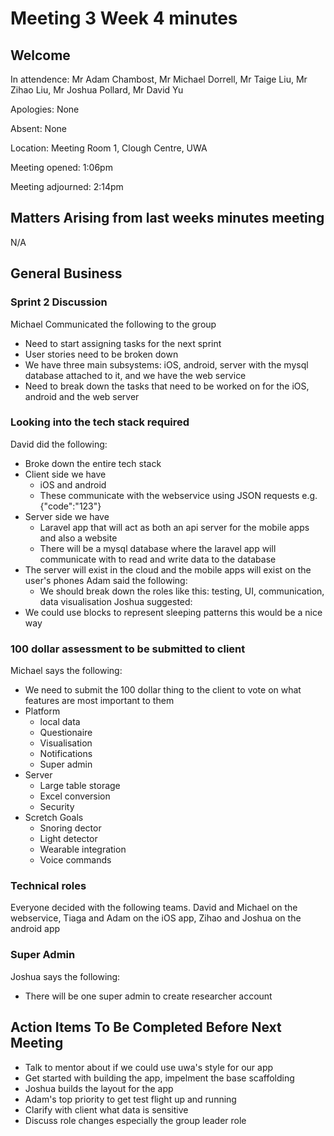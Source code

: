 # Meeting 3 Week 4 minutes

## Welcome
In attendence: Mr Adam Chambost, Mr Michael Dorrell, Mr Taige Liu, Mr Zihao Liu, Mr Joshua Pollard, Mr David Yu

Apologies: None

Absent: None

Location: Meeting Room 1, Clough Centre, UWA

Meeting opened: 1:06pm

Meeting adjourned: 2:14pm

## Matters Arising from last weeks minutes meeting
N/A

## General Business
### Sprint 2 Discussion
Michael Communicated the following to the group
* Need to start assigning tasks for the next sprint
* User stories need to be broken down
* We have three main subsystems: iOS, android, server with the mysql database attached to it, and we have the web service
* Need to break down the tasks that need to be worked on for the iOS, android and the web server

### Looking into the tech stack required
David did the following:
* Broke down the entire tech stack
* Client side we have
  * iOS and android
  * These communicate with the webservice using JSON requests e.g. {"code":"123"}
* Server side we have
  * Laravel app that will act as both an api server for the mobile apps and also a website
  * There will be a mysql database where the laravel app will communicate with to read and write data to the database
* The server will exist in the cloud and the mobile apps will exist on the user's phones
Adam said the following:
  * We should break down the roles like this: testing, UI, communication, data visualisation
Joshua suggested:
* We could use blocks to represent sleeping patterns this would be a nice way 

### 100 dollar assessment to be submitted to client
Michael says the following:
* We need to submit the 100 dollar thing to the client to vote on what features are most important to them
* Platform
  * local data
  * Questionaire
  * Visualisation
  * Notifications
  * Super admin
* Server
  * Large table storage
  * Excel conversion
  * Security
* Scretch Goals
  * Snoring dector
  * Light detector
  * Wearable integration
  * Voice commands

### Technical roles
Everyone decided with the following teams. David and Michael on the webservice, Tiaga and Adam on the iOS app, Zihao and Joshua on the android app

### Super Admin
Joshua says the following:
* There will be one super admin to create researcher account

## Action Items To Be Completed Before Next Meeting
* Talk to mentor about if we could use uwa's style for our app
* Get started with building the app, impelment the base scaffolding
* Joshua builds the layout for the app
* Adam's top priority to get test flight up and running
* Clarify with client what data is sensitive 
* Discuss role changes especially the group leader role
